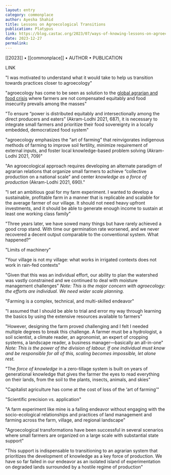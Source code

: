 ```yaml
---
layout: entry
category: commonplace
author: Ayesha Shahid
title: Lessons on Agroecological Transitions
publication: Platypus
link: https://blog.castac.org/2023/07/ways-of-knowing-lessons-on-agroecological-transitions-from-a-pothwari-farm/
date: 2023-12-27
permalink:
---
```


[[2023]] • [[commonplace]] • AUTHOR • PUBLICATION

LINK

"I was motivated to understand what it would take to help us transition towards practices closer to agroecology"

"agroecology has come to be seen as solution to the [global agrarian and food crisis](https://www.theguardian.com/global-development/2022/oct/06/invest-in-small-farmers-or-world-will-face-regular-food-crises-says-un-agency-chief) where farmers are not compensated equitably and food insecurity prevails among the masses"

"To ensure “power is distributed equitably and intersectionally among the direct producers and eaters” (Akram-Lodhi 2021, 687), it is necessary to integrate small farmers and prioritize their food sovereignty in a locally embedded, democratized food system"

"agroecology emphasizes the “art of farming” that reinvigorates indigenous methods of farming to improve soil fertility, minimize requirement of external inputs, and foster local knowledge-based problem solving (Akram-Lodhi 2021, 709)"

"An agroecological approach requires developing an alternate paradigm of agrarian relations that organize small farmers to achieve “collective production on a national scale” and center *knowledge as a force of production* (Akram-Lodhi 2021, 690)."

"I set an ambitious goal for my farm experiment. I wanted to develop a sustainable, profitable farm in a manner that is replicable and scalable for the average farmer of our village. It should not need heavy upfront investments, and it should be able to generate enough income to sustain at least one working class family"

"Three years later, we have sowed many things but have rarely achieved a good crop stand. With time our germination rate worsened, and we never recovered a decent output comparable to the conventional system. What happened?"

"Limits of machinery"

"Your village is not my village: what works in irrigated contexts does not work in rain-fed contexts"

"Given that this was an individual effort, our ability to plan the watershed was vastly constrained and we continued to deal with moisture management challenges"
*Note: This is the major concern with agroecology: the efforts are *individual*. We need wider scale planning.*


"Farming is a complex, technical, and multi-skilled endeavor"

"I assumed that I should be able to trial and error my way through learning the basics by using the extensive resources available to farmers"

"However, designing the farm proved challenging and I felt I needed multiple degrees to break this challenge. A farmer must be a hydrologist, a soil scientist, a climate reader, an agronomist, an expert of cropping systems, a landscape reader, a business manager—basically an all-in-one"
*Note: This is the power of the division of labour. If one individual must know and be responsible for all of this, scaling becomes impossible, let alone rest.*


"The *force of knowledge* in a zero-tillage system is built on years of generational knowledge that gives the farmer the eyes to read everything on their lands, from the soil to the plants, insects, animals, and skies"

"Capitalist agriculture has come at the cost of loss of the ‘art of farming’"

"Scientific precision vs. application"

"A farm experiment like mine is a failing endeavor without engaging with the socio-ecological relationships and practices of land management and farming across the farm, village, and regional landscape"

"Agroecological transformations have been successful in several scenarios where small farmers are organized on a large scale with substantial state support"

"This support is indispensable to transitioning to an agrarian system that prioritizes the development of knowledge as a key force of production. We have so far failed in our endeavor as an isolated island of experimentation on degraded lands surrounded by a hostile regime of production"

